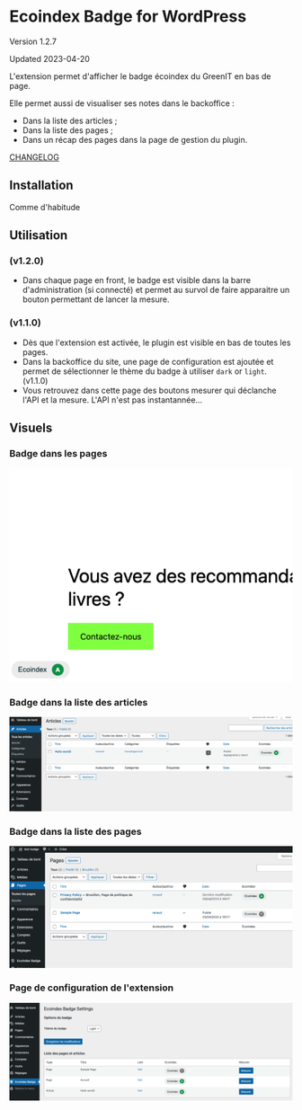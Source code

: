 # Ecoindex Badge for WordPress

Version 1.2.7

Updated 2023-04-20

L'extension permet d'afficher le badge écoindex du GreenIT en bas de page.

Elle permet aussi de visualiser ses notes dans le backoffice :

- Dans la liste des articles ;
- Dans la liste des pages ;
- Dans un récap des pages dans la page de gestion du plugin.

[CHANGELOG](./CHANGELOG.md)

## Installation

Comme d'habitude

## Utilisation

### (v1.2.0)

- Dans chaque page en front, le badge est visible dans la barre d'administration (si connecté) et permet au survol de faire apparaitre un bouton permettant de lancer la mesure.

### (v1.1.0)

- Dès que l'extension est activée, le plugin est visible en bas de toutes les pages.
- Dans la backoffice du site, une page de configuration est ajoutée et permet de sélectionner le thème du badge à utiliser `dark` or `light`. (v1.1.0)
- Vous retrouvez dans cette page des boutons mesurer qui déclanche l'API et la mesure. L'API n'est pas instantannée...

## Visuels

### Badge dans les pages

![Badge dans les pages](./assets/screenshot-1.png)

### Badge dans la liste des articles

![Badge dans la liste des articles](./assets/screenshot-2.png)

### Badge dans la liste des pages

![Badge dans la liste des pages](./assets/screenshot-3.png)

### Page de configuration de l'extension

![Page de configuration de l'extension](./assets/screenshot-4.png)
